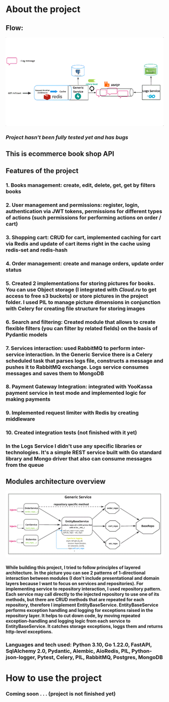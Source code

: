 # About the project

## Flow:
![alt text](readme_imgs/gist.GIF "Title")

### *Project hasn't been fully tested yet and has bugs*

## This is ecommerce book shop API

## Features of the project
### 1. Books management:  create, edit, delete, get, get by filters books

### 2. User management and permissions: register, login, authentication via JWT tokens, permissions for different types of actions (such permissions for performing actions on order / cart)

### 3. Shopping cart: CRUD for cart, implemented caching for cart via Redis and update of cart items right in the cache using redis-set and redis-hash

### 4. Order management: create and manage orders, update order status

### 5. Created 2 implementations for storing pictures for books. You can use Object storage (I integrated with *Cloud.ru* to get access to free s3 buckets) or store pictures in the project folder. I used PIL to manage picture dimensions in conjunction with Celery for creating file structure for storing images

### 6. Search and filtering: Created module that allows to create flexible filters (you can filter by related fields) on the basis of Pydantic models

### 7. Services interaction: used RabbitMQ to perform inter-service interaction. In the Generic Service there is a Celery scheduled task that parses logs file, constructs a message and pushes it to RabbitMQ exchange. Logs service consumes messages and saves them to MongoDB


### 8. Payment Gateway Integration: integrated with YooKassa payment service in test mode and implemented logic for making payments


### 9. Implemented request limiter with Redis by creating middleware

### 10. Created integration tests (not finished with it yet)

### In the Logs Service I didn't use any specific libraries or technologies. It's a simple REST service built with Go standard library and Mongo driver that also can consume messages from the queue 

## Modules architecture overview

![alt text](readme_imgs/modules.GIF "Title")

#### While building this project, I tried to follow principles of layered architecture. In the picture you can see 2 patterns of 1-directional interaction between modules (I don't include presentational and domain layers because I want to focus on services and repositories). For implementing service to repository interaction, I used repository pattern. Each service may call directly to the injected repository to use one of its methods, but there are CRUD methods that are repeated for each repository, therefore I implement EntityBaseService. EntityBaseService performs exception handling and logging for exceptions raised in the repository layer. It helps to cut down code, by moving repeated exception-handling and logging logic from each service to EntityBaseService. It catches storage exceptions, loggs them and returns http-level exceptions.

### Languages and tech used: Python 3.10, Go 1.22.0, FastAPI, SqlAlchemy 2.0, Pydantic, Alembic, AioRedis, PIL, Python-json-logger, Pytest, Celery, PIL, RabbitMQ, Postgres, MongoDB

# How to use the project
### Coming soon . . . (project is not finished yet)



